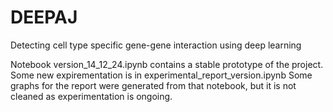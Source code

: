 # DEEPAJ
Detecting cell type specific gene-gene interaction using deep learning

Notebook version_14_12_24.ipynb contains a stable prototype of the project.
Some new expirementation is in experimental_report_version.ipynb
Some graphs for the report were generated from that notebook, but it is not cleaned as experimentation is ongoing.
